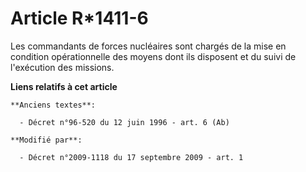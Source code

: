 # Article R*1411-6

Les commandants de forces nucléaires sont chargés de la mise en condition opérationnelle des moyens dont ils disposent et du
suivi de l'exécution des missions.

**Liens relatifs à cet article**

	**Anciens textes**:

	  - Décret n°96-520 du 12 juin 1996 - art. 6 (Ab)

	**Modifié par**:

	  - Décret n°2009-1118 du 17 septembre 2009 - art. 1
